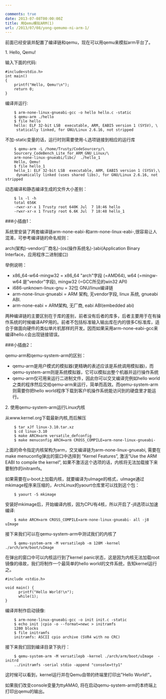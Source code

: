 ```yaml
---

comments: true
date: 2013-07-08T00:00:00Z
title: 用Qemu模拟ARM(1)
url: /2013/07/08/yong-qemumo-ni-arm-1/
---
```


前面已经安装并配置了编译链和qemu，现在可以用qemu来模拟arm平台了。

1\. Hello, Qemu!

输入下面的代码:
```
#include<stdio.h>
int main()
{
    printf("Hello, Qemu!\n");
    return 0;
}
```
编译并运行:

```
	$ arm-none-linux-gnueabi-gcc -o hello hello.c -static
	$ qemu-arm ./hello
	$ file hello
	hello: ELF 32-bit LSB  executable, ARM, EABI5 version 1 (SYSV), \
	 statically linked, for GNU/Linux 2.6.16, not stripped
```

不加-static变量的话，运行时则需要使用-L选项链接到相应的运行库

```
	$ qemu-arm -L /home/Trusty/CodeSourcery/\
	Sourcery_CodeBench_Lite_for_ARM_GNU_Linux/\
	arm-none-linux-gnueabi/libc/  ./hello_1 
	Hello, Qemu!
	$ file hello_1
	hello_1: ELF 32-bit LSB  executable, ARM, EABI5 version 1 (SYSV),\
	 dynamically linked (uses shared libs), for GNU/Linux 2.6.16, not stripped
```

动态编译和静态编译生成的文件大小差别：

```
	$ ls -l -h
	total 656K
	-rwxr-xr-x 1 Trusty root 640K Jul  7 18:46 hello
	-rwxr-xr-x 1 Trusty root 6.6K Jul  7 18:48 hello_1
```

###小插曲1：

系统里安装了两套编译链arm-none-eabi-和arm-none-linux-eabi-,很容易让人混淆，可参考编译链的命名规则：

arch(架构)-vendor(厂商名)-(os(操作系统名)-)abi(Application Binary
Interface，应用程序二进制接口)

举例说明：

* x86_64-w64-mingw32 = x86_64 "arch"字段 (=AMD64), w64 (=mingw-w64
是"vendor"字段), mingw32 (=GCC所见的win32 API)
* i686-unknown-linux-gnu = 32位 GNU/linux编译链
* arm-none-linux-gnueabi = ARM 架构, 无vendor字段, linux 系统, gnueabi ABI.
* arm-none-eabi = ARM架构, 无厂商, eabi ABI(embedded abi)

两种编译链的主要区别在于库的差别，前者没有后者的库多，后者主要用于在有操作系统的时候编译APP用的。前者不包括标准输入输出库在内的很多C标准库，适合于做面向硬件的类似单片机那样的开发。因而如果采用arm-none-eabi-gcc来编译hello.c会出现链接错误。

###小插曲2：

qemu-arm和qemu-system-arm的区别：

* qemu-arm是用户模式的模拟器(更精确的表述应该是系统调用模拟器)，而qemu-system-arm则是系统模拟器，它可以模拟出整个机器并运行操作系统
* qemu-arm仅可用来运行二进制文件，因此你可以交叉编译完例如hello
world之类的程序然后交给qemu-arm来运行，简单而高效。而qemu-system-arm则需要你把hello
world程序下载到客户机操作系统能访问到的硬盘里才能运行。

2\. 使用qemu-system-arm运行Linux内核

从www.kernel.org下载最新内核,而后解压

```
	$ tar xJf linux-3.10.tar.xz
	$ cd linux-3.10
	$ make ARCH=arm versatile_defconfig
	$ make menuconfig ARCH=arm CROSS_COMPILE=arm-none-linux-gnueabi-
```

上面的命令指定内核架构为arm，交叉编译链为arm-none-linux-gnueabi,
需要在make menuconfig弹出的窗口中选择到 “Kernel Features”, 激活“Use the ARM
EABI to compile the kernel”,
如果不激活这个选项的话，内核将无法加载接下来要制作的initramfs。

如果需要在u-boot上加载内核，就要编译为uImage的格式，uImage通过mkimage程序来压缩的，ArchLinux的yaourt仓库里可以找到这个包：

```
	$ yaourt -S mkimage
```

安装好mkimage后，开始编译内核，因为CPU有4核，所以开启了-j8选项以加速编译:

```
	$ make ARCH=arm CROSS_COMPILE=arm-none-linux-gnueabi- all -j8 uImage 
```

接下来我们可以在qemu-system-arm中测试我们的内核了

```
	$ qemu-system-arm -M versatilepb -m 128M -kernel ./arch/arm/boot/uImage
```

在弹出的窗口中可以内核运行到了kernel
panic状态，这是因为内核无法加载root镜像的缘故，我们将制作一个最简单的hello
world的文件系统，告知kernel运行之。

```
#include <stdio.h>
 
void main() {
	  printf("Hello World!\n");
	  while(1);
}
```
编译并制作启动镜像:

```
	$ arm-none-linux-gnueabi-gcc -o init init.c -static
	$ echo init |cpio -o --format=newc > initramfs
	1280 blocks
	$ file initramfs 
	initramfs: ASCII cpio archive (SVR4 with no CRC)
```

接下来我们回到编译目录下执行：

```
	$ qemu-system-arm -M versatilepb -kernel ./arch/arm/boot/uImage  -initrd
	../initramfs -serial stdio -append "console=tty1"
```

这时候可以看到，kernel运行并在Qemu自带的终端里打印出"Hello World!"。

如果我们改变console变量为ttyAMA0, 将在启动qemu-system-arm的本终端上打印出qemu的输出。
